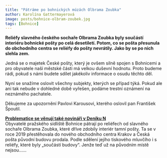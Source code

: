 ```yaml
---
title: "Pátráme po bohnických múzách Olbrama Zoubka"
author: Karolína Gattermayerová
image: posts/bohnice-olbram-zoubek.jpg
tags: [Bohnice]
---
```


**Reliéfy slavného českého sochaře Olbrama Zoubka byly součástí interiéru bohnické pošty po celá desetiletí. Potom, co se pošta přesunula do obchodního centra se reliéfy do pošty nevrátily. Jako by se po nich slehla zem.**

Jedná se o majetek České pošty, který je ovšem silně spojen s Bohnicemi a pro obyvatele naší městské části má velkou duševní hodnotu. Proto budeme rádi, pokud s námi budete sdílet jakékoliv informace o osudu těchto děl.

Nyní se snažíme oslovit všechny subjekty, kterých se případ týká. Pokud ale ani tak nebude v dohledné době vyřešen, podáme trestní oznámení na neznámého pachatele.

Děkujeme za upozornění Pavlovi Karousovi, kterého oslovil pan František Špoutil.

<div class="inline-flex flex-col sm:flex-row space-y-8 sm:space-y-0 sm:space-x-8">
  <div class="inline-flex flex-col space-y-2">
    <span class="alert alert--black">
      <i class="alert__icon ico--pirati"></i>
      <span><b><a href="https://denikn.cz/1108219/posta-prodala-s-budovou-i-reliefy-od-sochare-zoubka-byly-jeji-soucasti-tvrdi-jenze-uz-nejsou/?fbclid=IwAR1qhALLAaVLGS6TCsqDCRf4ui1D4RxXMxnhdU6i_4Ti7P338rYDaDdRYeI">Problematice se věnují také novináři v Deníku N</a></b><br />Obyvatelé pražského sídliště Bohnice pátrají po reliéfech od slavného sochaře Olbrama Zoubka, které dříve zdobily interiér tamní pošty. Ta se v roce 2019 přestěhovala do nového obchodního centra Krakov a Česká pošta původní budovu prodala. Podle sdělení jejího tiskového mluvčího i s reliéfy, které byly „součástí budovy“. Jenže teď už na původním místě nejsou......  </span>
    </span>
  </div>
</div>